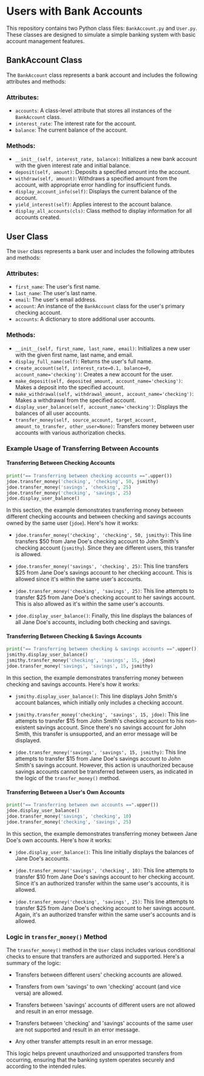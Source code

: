 # Users with Bank Accounts

This repository contains two Python class files: `BankAccount.py` and `User.py`. These classes are designed to simulate a simple banking system with basic account management features.

## BankAccount Class

The `BankAccount` class represents a bank account and includes the following attributes and methods:

### Attributes:

- `accounts`: A class-level attribute that stores all instances of the `BankAccount` class.
- `interest_rate`: The interest rate for the account.
- `balance`: The current balance of the account.

### Methods:

- `__init__(self, interest_rate, balance)`: Initializes a new bank account with the given interest rate and initial balance.
- `deposit(self, amount)`: Deposits a specified amount into the account.
- `withdraw(self, amount)`: Withdraws a specified amount from the account, with appropriate error handling for insufficient funds.
- `display_account_info(self)`: Displays the current balance of the account.
- `yield_interest(self)`: Applies interest to the account balance.
- `display_all_accounts(cls)`: Class method to display information for all accounts created.

## User Class

The `User` class represents a bank user and includes the following attributes and methods:

### Attributes:

- `first_name`: The user's first name.
- `last_name`: The user's last name.
- `email`: The user's email address.
- `account`: An instance of the `BankAccount` class for the user's primary checking account.
- `accounts`: A dictionary to store additional user accounts.

### Methods:

- `__init__(self, first_name, last_name, email)`: Initializes a new user with the given first name, last name, and email.
- `display_full_name(self)`: Returns the user's full name.
- `create_account(self, interest_rate=0.1, balance=0, account_name='checking')`: Creates a new account for the user.
- `make_deposit(self, deposited_amount, account_name='checking')`: Makes a deposit into the specified account.
- `make_withdrawal(self, withdrawal_amount, account_name='checking')`: Makes a withdrawal from the specified account.
- `display_user_balance(self, account_name='checking')`: Displays the balances of all user accounts.
- `transfer_money(self, source_account, target_account, amount_to_transfer, other_user=None)`: Transfers money between user accounts with various authorization checks.

### Example Usage of Transferring Between Accounts

#### Transferring Between Checking Accounts

```python
print("== Transferring between checking accounts ==".upper())
jdoe.transfer_money('checking', 'checking', 50, jsmithy)
jdoe.transfer_money('savings', 'checking', 25)
jdoe.transfer_money('checking', 'savings', 25)
jdoe.display_user_balance()
```

In this section, the example demonstrates transferring money between different checking accounts and between checking and savings accounts owned by the same user (`jdoe`). Here's how it works:

- `jdoe.transfer_money('checking', 'checking', 50, jsmithy)`: This line transfers $50 from Jane Doe's checking account to John Smith's checking account (`jsmithy`). Since they are different users, this transfer is allowed.

- `jdoe.transfer_money('savings', 'checking', 25)`: This line transfers $25 from Jane Doe's savings account to her checking account. This is allowed since it's within the same user's accounts.

- `jdoe.transfer_money('checking', 'savings', 25)`: This line attempts to transfer $25 from Jane Doe's checking account to her savings account. This is also allowed as it's within the same user's accounts.

- `jdoe.display_user_balance()`: Finally, this line displays the balances of all Jane Doe's accounts, including both checking and savings.

#### Transferring Between Checking & Savings Accounts

```python
print("== Transferring between checking & savings accounts ==".upper())
jsmithy.display_user_balance()
jsmithy.transfer_money('checking', 'savings', 15, jdoe)
jdoe.transfer_money('savings', 'savings', 15, jsmithy)
```

In this section, the example demonstrates transferring money between checking and savings accounts. Here's how it works:

- `jsmithy.display_user_balance()`: This line displays John Smith's account balances, which initially only includes a checking account.

- `jsmithy.transfer_money('checking', 'savings', 15, jdoe)`: This line attempts to transfer $15 from John Smith's checking account to his non-existent savings account. Since there's no savings account for John Smith, this transfer is unsupported, and an error message will be displayed.

- `jdoe.transfer_money('savings', 'savings', 15, jsmithy)`: This line attempts to transfer $15 from Jane Doe's savings account to John Smith's savings account. However, this action is unauthorized because savings accounts cannot be transferred between users, as indicated in the logic of the `transfer_money()` method.

#### Transferring Between a User's Own Accounts

```python
print("== Transferring between own accounts ==".upper())
jdoe.display_user_balance()
jdoe.transfer_money('savings', 'checking', 10)
jdoe.transfer_money('checking', 'savings', 25)
```

In this section, the example demonstrates transferring money between Jane Doe's own accounts. Here's how it works:

- `jdoe.display_user_balance()`: This line initially displays the balances of Jane Doe's accounts.

- `jdoe.transfer_money('savings', 'checking', 10)`: This line attempts to transfer $10 from Jane Doe's savings account to her checking account. Since it's an authorized transfer within the same user's accounts, it is allowed.

- `jdoe.transfer_money('checking', 'savings', 25)`: This line attempts to transfer $25 from Jane Doe's checking account to her savings account. Again, it's an authorized transfer within the same user's accounts and is allowed.

### Logic in `transfer_money()` Method

The `transfer_money()` method in the `User` class includes various conditional checks to ensure that transfers are authorized and supported. Here's a summary of the logic:

- Transfers between different users' checking accounts are allowed.

- Transfers from own 'savings' to own 'checking' account (and vice versa) are allowed.

- Transfers between 'savings' accounts of different users are not allowed and result in an error message.

- Transfers between 'checking' and 'savings' accounts of the same user are not supported and result in an error message.

- Any other transfer attempts result in an error message.

This logic helps prevent unauthorized and unsupported transfers from occurring, ensuring that the banking system operates securely and according to the intended rules.